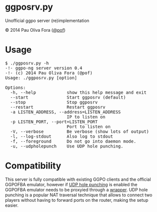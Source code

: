 ggposrv.py
==========

Unofficial ggpo server (re)implementation

&copy; 2014 Pau Oliva Fora ([@pof](https://twitter.com/pof))

# Usage
<pre>
$ ./ggposrv.py -h
-!- ggpo-ng server version 0.4
-!- (c) 2014 Pau Oliva Fora (@pof) 
Usage: ./ggposrv.py [option]

Options:
  -h, --help            show this help message and exit
  --start               Start ggposrv (default)
  --stop                Stop ggposrv
  --restart             Restart ggposrv
  -a LISTEN_ADDRESS, --address=LISTEN_ADDRESS
                        IP to listen on
  -p LISTEN_PORT, --port=LISTEN_PORT
                        Port to listen on
  -V, --verbose         Be verbose (show lots of output)
  -l, --log-stdout      Also log to stdout
  -f, --foreground      Do not go into daemon mode.
  -u, --udpholepunch    Use UDP hole punching.
</pre>

# Compatibility
This server is fully compatible with existing GGPO clients and the official GGPOFBA emulator, however if [UDP hole punching](http://www.brynosaurus.com/pub/net/p2pnat/) is enabled the GGPOFBA emulator needs to be proxyied through a [wrapper](https://github.com/poliva/pyqtggpo/tree/master/ggpofba.py). UDP hole punching is a popular NAT traversal technique that allows to connect two players without having to forward ports on the router, making the setup easier.
